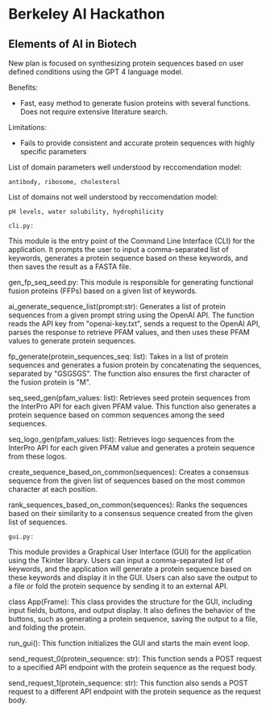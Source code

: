 # Berkeley AI Hackathon

## Elements of AI in Biotech

New plan is focused on synthesizing protein sequences based on user defined conditions using the GPT 4 language model.

Benefits:
- Fast, easy method to generate fusion proteins with several functions. Does not require extensive literature search.

Limitations:
- Fails to provide consistent and accurate protein sequences with highly specific parameters

List of domain parameters well understood by reccomendation model:
```
antibody, ribosome, cholesterol
```

List of domains not well understood by reccomendation model:
```
pH levels, water solubility, hydrophilicity 
```
```
cli.py:
```
This module is the entry point of the Command Line Interface (CLI) for the application. It prompts the user to input a comma-separated list of keywords, generates a protein sequence based on these keywords, and then saves the result as a FASTA file.


gen_fp_seq_seed.py:
This module is responsible for generating functional fusion proteins (FFPs) based on a given list of keywords.


ai_generate_sequence_list(prompt:str): Generates a list of protein sequences from a given prompt string using the OpenAI API. The function reads the API key from "openai-key.txt", sends a request to the OpenAI API, parses the response to retrieve PFAM values, and then uses these PFAM values to generate protein sequences.


fp_generate(protein_sequences_seq: list): Takes in a list of protein sequences and generates a fusion protein by concatenating the sequences, separated by "GSGSGS". The function also ensures the first character of the fusion protein is "M".


seq_seed_gen(pfam_values: list): Retrieves seed protein sequences from the InterPro API for each given PFAM value. This function also generates a protein sequence based on common sequences among the seed sequences.


seq_logo_gen(pfam_values: list): Retrieves logo sequences from the InterPro API for each given PFAM value and generates a protein sequence from these logos.


create_sequence_based_on_common(sequences): Creates a consensus sequence from the given list of sequences based on the most common character at each position.


rank_sequences_based_on_common(sequences): Ranks the sequences based on their similarity to a consensus sequence created from the given list of sequences.



```
gui.py:
```
This module provides a Graphical User Interface (GUI) for the application using the Tkinter library. Users can input a comma-separated list of keywords, and the application will generate a protein sequence based on these keywords and display it in the GUI. Users can also save the output to a file or fold the protein sequence by sending it to an external API.


class App(Frame): This class provides the structure for the GUI, including input fields, buttons, and output display. It also defines the behavior of the buttons, such as generating a protein sequence, saving the output to a file, and folding the protein.


run_gui(): This function initializes the GUI and starts the main event loop.


send_request_0(protein_sequence: str): This function sends a POST request to a specified API endpoint with the protein sequence as the request body.


send_request_1(protein_sequence: str): This function also sends a POST request to a different API endpoint with the protein sequence as the request body.

